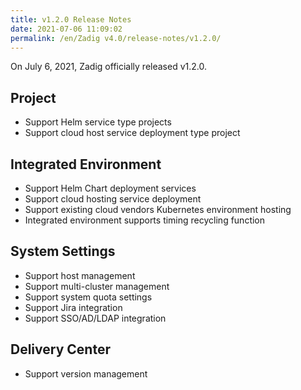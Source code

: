 ```yaml
---
title: v1.2.0 Release Notes
date: 2021-07-06 11:09:02
permalink: /en/Zadig v4.0/release-notes/v1.2.0/
---
```

On July 6, 2021, Zadig officially released v1.2.0.

## Project
- Support Helm service type projects
- Support cloud host service deployment type project

## Integrated Environment
- Support Helm Chart deployment services
- Support cloud hosting service deployment
- Support existing cloud vendors Kubernetes environment hosting
- Integrated environment supports timing recycling function

## System Settings
- Support host management
- Support multi-cluster management
- Support system quota settings
- Support Jira integration
- Support SSO/AD/LDAP integration

## Delivery Center
- Support version management